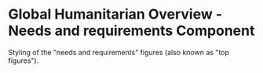 Global Humanitarian Overview - Needs and requirements Component
===============================================================

Styling of the "needs and requirements" figures (also known as "top figures").
